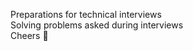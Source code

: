 Preparations for technical interviews
<br>
Solving problems asked during interviews 
<br>
Cheers 🥂 
